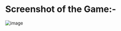 # Screenshot of the Game:-
![image](https://github.com/srmnikhil/Stone-Paper-Scissor-Game/assets/163556016/14a7e566-6096-4f70-befd-3f6a63022cc1)
